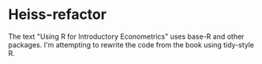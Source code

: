 # Heiss-refactor
The text "Using R for Introductory Econometrics" uses base-R and other packages. I'm attempting to rewrite the code from the book using tidy-style R. 
